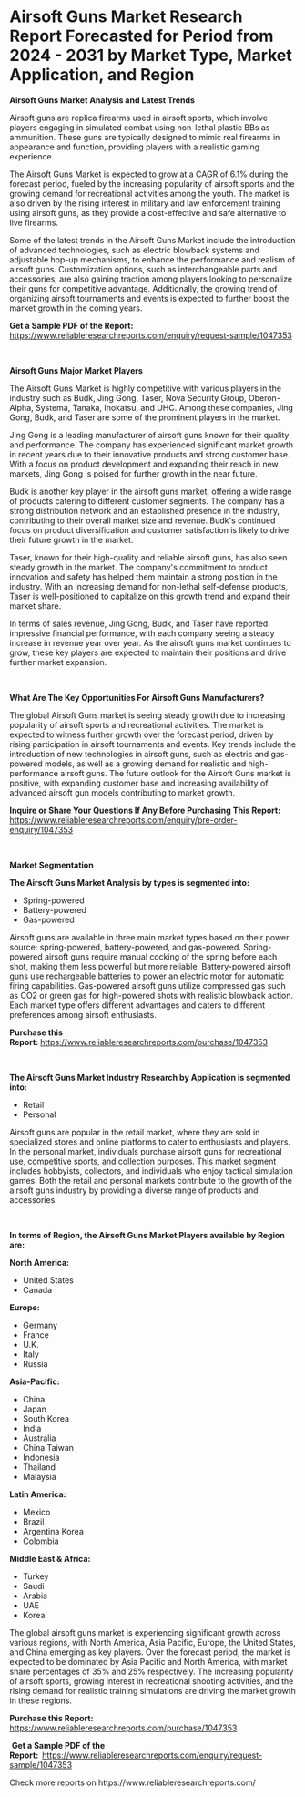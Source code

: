 <p><h1>Airsoft Guns Market Research Report Forecasted for Period from 2024 -  2031 by Market Type, Market Application, and Region</h1></p><p><strong>Airsoft Guns Market Analysis and Latest Trends</strong></p>
<p><p>Airsoft guns are replica firearms used in airsoft sports, which involve players engaging in simulated combat using non-lethal plastic BBs as ammunition. These guns are typically designed to mimic real firearms in appearance and function, providing players with a realistic gaming experience.</p><p>The Airsoft Guns Market is expected to grow at a CAGR of 6.1% during the forecast period, fueled by the increasing popularity of airsoft sports and the growing demand for recreational activities among the youth. The market is also driven by the rising interest in military and law enforcement training using airsoft guns, as they provide a cost-effective and safe alternative to live firearms.</p><p>Some of the latest trends in the Airsoft Guns Market include the introduction of advanced technologies, such as electric blowback systems and adjustable hop-up mechanisms, to enhance the performance and realism of airsoft guns. Customization options, such as interchangeable parts and accessories, are also gaining traction among players looking to personalize their guns for competitive advantage. Additionally, the growing trend of organizing airsoft tournaments and events is expected to further boost the market growth in the coming years.</p></p>
<p><strong>Get a Sample PDF of the Report:&nbsp;</strong> <a href="https://www.reliableresearchreports.com/enquiry/request-sample/1047353">https://www.reliableresearchreports.com/enquiry/request-sample/1047353</a></p>
<p>&nbsp;</p>
<p><strong>Airsoft Guns Major Market Players</strong></p>
<p><p>The Airsoft Guns Market is highly competitive with various players in the industry such as Budk, Jing Gong, Taser, Nova Security Group, Oberon-Alpha, Systema, Tanaka, Inokatsu, and UHC. Among these companies, Jing Gong, Budk, and Taser are some of the prominent players in the market.</p><p>Jing Gong is a leading manufacturer of airsoft guns known for their quality and performance. The company has experienced significant market growth in recent years due to their innovative products and strong customer base. With a focus on product development and expanding their reach in new markets, Jing Gong is poised for further growth in the near future.</p><p>Budk is another key player in the airsoft guns market, offering a wide range of products catering to different customer segments. The company has a strong distribution network and an established presence in the industry, contributing to their overall market size and revenue. Budk's continued focus on product diversification and customer satisfaction is likely to drive their future growth in the market.</p><p>Taser, known for their high-quality and reliable airsoft guns, has also seen steady growth in the market. The company's commitment to product innovation and safety has helped them maintain a strong position in the industry. With an increasing demand for non-lethal self-defense products, Taser is well-positioned to capitalize on this growth trend and expand their market share.</p><p>In terms of sales revenue, Jing Gong, Budk, and Taser have reported impressive financial performance, with each company seeing a steady increase in revenue year over year. As the airsoft guns market continues to grow, these key players are expected to maintain their positions and drive further market expansion.</p></p>
<p>&nbsp;</p>
<p><strong>What Are The Key Opportunities For Airsoft Guns Manufacturers?</strong></p>
<p><p>The global Airsoft Guns market is seeing steady growth due to increasing popularity of airsoft sports and recreational activities. The market is expected to witness further growth over the forecast period, driven by rising participation in airsoft tournaments and events. Key trends include the introduction of new technologies in airsoft guns, such as electric and gas-powered models, as well as a growing demand for realistic and high-performance airsoft guns. The future outlook for the Airsoft Guns market is positive, with expanding customer base and increasing availability of advanced airsoft gun models contributing to market growth.</p></p>
<p><strong>Inquire or Share Your Questions If Any Before Purchasing This Report:</strong> <a href="https://www.reliableresearchreports.com/enquiry/pre-order-enquiry/1047353">https://www.reliableresearchreports.com/enquiry/pre-order-enquiry/1047353</a></p>
<p>&nbsp;</p>
<p><strong>Market Segmentation</strong></p>
<p><strong>The Airsoft Guns Market Analysis by types is segmented into:</strong></p>
<p><ul><li>Spring-powered</li><li>Battery-powered</li><li>Gas-powered</li></ul></p>
<p><p>Airsoft guns are available in three main market types based on their power source: spring-powered, battery-powered, and gas-powered. Spring-powered airsoft guns require manual cocking of the spring before each shot, making them less powerful but more reliable. Battery-powered airsoft guns use rechargeable batteries to power an electric motor for automatic firing capabilities. Gas-powered airsoft guns utilize compressed gas such as CO2 or green gas for high-powered shots with realistic blowback action. Each market type offers different advantages and caters to different preferences among airsoft enthusiasts.</p></p>
<p><strong>Purchase this Report:&nbsp;</strong><a href="https://www.reliableresearchreports.com/purchase/1047353">https://www.reliableresearchreports.com/purchase/1047353</a></p>
<p>&nbsp;</p>
<p><strong>The Airsoft Guns Market Industry Research by Application is segmented into:</strong></p>
<p><ul><li>Retail</li><li>Personal</li></ul></p>
<p><p>Airsoft guns are popular in the retail market, where they are sold in specialized stores and online platforms to cater to enthusiasts and players. In the personal market, individuals purchase airsoft guns for recreational use, competitive sports, and collection purposes. This market segment includes hobbyists, collectors, and individuals who enjoy tactical simulation games. Both the retail and personal markets contribute to the growth of the airsoft guns industry by providing a diverse range of products and accessories.</p></p>
<p>&nbsp;</p>
<p><strong>In terms of Region, the Airsoft Guns Market Players available by Region are:</strong></p>
<p>
    <p> <strong> North America: </strong>
        <ul>
            <li>United States</li>
            <li>Canada</li>
        </ul>
        </p> 
    <p> <strong> Europe: </strong>
        <ul>
            <li>Germany</li>
            <li>France</li>
            <li>U.K.</li>
            <li>Italy</li>
            <li>Russia</li>
        </ul>
        </p> 
    <p> <strong> Asia-Pacific: </strong>
        <ul>
            <li>China</li>
            <li>Japan</li>
            <li>South Korea</li>
            <li>India</li>
            <li>Australia</li>
            <li>China Taiwan</li>
            <li>Indonesia</li>
            <li>Thailand</li>
            <li>Malaysia</li>
        </ul>
        </p> 
    <p> <strong> Latin America: </strong>
        <ul>
            <li>Mexico</li>
            <li>Brazil</li>
            <li>Argentina Korea</li>
            <li>Colombia</li>
        </ul>
        </p> 
    <p> <strong> Middle East & Africa: </strong>
        <ul>
            <li>Turkey</li>
            <li>Saudi</li>
            <li>Arabia</li>
            <li>UAE</li>
            <li>Korea</li>
        </ul>
    </p>
    </p>
<p><p>The global airsoft guns market is experiencing significant growth across various regions, with North America, Asia Pacific, Europe, the United States, and China emerging as key players. Over the forecast period, the market is expected to be dominated by Asia Pacific and North America, with market share percentages of 35% and 25% respectively. The increasing popularity of airsoft sports, growing interest in recreational shooting activities, and the rising demand for realistic training simulations are driving the market growth in these regions.</p></p>
<p><strong>Purchase this Report: </strong><a href="https://www.reliableresearchreports.com/purchase/1047353">https://www.reliableresearchreports.com/purchase/1047353</a></p>
<p>&nbsp;<strong>Get a Sample PDF of the Report:&nbsp;&nbsp;</strong><a href="https://www.reliableresearchreports.com/enquiry/request-sample/1047353">https://www.reliableresearchreports.com/enquiry/request-sample/1047353</a></p>
<p><strong></strong></p>
<p>Check more reports on https://www.reliableresearchreports.com/</p>